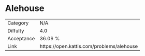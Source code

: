 # Alehouse

<table>
    <tr>
        <td>Category</td>
        <td>N/A</td>
    </tr>
    <tr>
        <td>Diffulty</td>
        <td>4.0</td>
    </tr>
    <tr>
        <td>Acceptance</td>
        <td>36.09 %</td>
    </tr>
    <tr>
        <td>Link</td>
        <td>https://open.kattis.com/problems/alehouse</td>
    </tr>
</table>